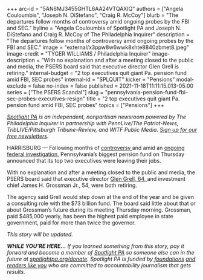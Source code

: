 +++
arc-id = "5AN6MJ3455GHTL6AA24VTQAXIQ"
authors = ["Angela Couloumbis", "Joseph N. DiStefano", "Craig R. McCoy"]
blurb = "The departures follow months of controversy amid ongoing probes by the FBI and SEC."
byline = "Angela Couloumbis of Spotlight PA and Joseph N. DiStefano and Craig R. McCoy of The Philadelphia Inquirer"
description = "The departures follow months of controversy amid ongoing probes by the FBI and SEC."
image = "external/x3ppw8w6wwk8xhte8840zbmet8.jpeg"
image-credit = "TYGER WILLIAMS / Philadelphia Inquirer"
image-description = "With no explanation and after a meeting closed to the public and media, the PSERS board said that executive director Glen Grell is retiring."
internal-budget = "2 top executives quit giant Pa. pension fund amid FBI, SEC probes"
internal-id = "SPLQUIT"
kicker = "Pensions"
modal-exclude = false
no-index = false
published = 2021-11-18T11:11:15.013-05:00
series = ["The PSERS Scandal"]
slug = "pennsylvania-pension-fund-fbi-sec-probes-executives-resign"
title = "2 top executives quit giant Pa. pension fund amid FBI, SEC probes"
topics = ["Pensions"]
+++

<a href="https://www.spotlightpa.org/"><i>Spotlight PA</i></a><i> is an independent, nonpartisan newsroom powered by The Philadelphia Inquirer in partnership with PennLive/The Patriot-News, TribLIVE/Pittsburgh Tribune-Review, and WITF Public Media. </i><a href="https://www.spotlightpa.org/newsletters"><i>Sign up for our free newsletters</i></a><i>.</i>

HARRISBURG — Following months of <a href="https://www.inquirer.com/business/psers-compensation-gifts-sec-fbi-pension-fund-pennsylvania-teachers-subpoena-20210925.html">controversy </a>and amid an <a href="https://www.inquirer.com/business/psers-pension-fbi-pa-probe-subpoenas-20210516.html">ongoing federal investigation</a>, Pennsylvania’s biggest pension fund on Thursday announced that its top two executives were leaving their jobs.

With no explanation and after a meeting closed to the public and media, the PSERS board said that executive director <a href="https://www.inquirer.com/news/psers-grell-pension-teachers-recalculation-20210418.html">Glen Grell, 64, </a>and investment chief James H. Grossman Jr., 54, were both retiring.

The agency said Grell would step down at the end of the year and be given a consulting role with the $73 billion fund. The board said little about that or about Grossman’s future during its meeting Thursday morning. Grossman, paid $485,000 yearly, has been the highest paid employee in state government, paid for more than twice the governor.

<i>This story will be updated.</i>

<i><b>WHILE YOU’RE HERE...</b></i><i> If you learned something from this story, pay it forward and become a member of </i><a href="https://www.spotlightpa.org/"><i>Spotlight PA</i></a><i> so someone else can in the future at </i><a href="http://spotlightpa.org/donate"><i>spotlightpa.org/donate</i></a><i>. Spotlight PA is funded by</i><a href="https://www.spotlightpa.org/support"><i> foundations</i></a><i> </i><a href="https://www.spotlightpa.org/support"><i>and readers like you</i></a><i> who are committed to accountability journalism that gets results.</i>
